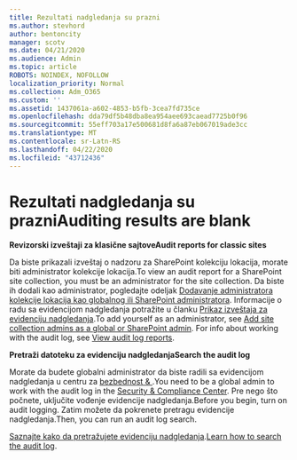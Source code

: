 ```yaml
---
title: Rezultati nadgledanja su prazni
ms.author: stevhord
author: bentoncity
manager: scotv
ms.date: 04/21/2020
ms.audience: Admin
ms.topic: article
ROBOTS: NOINDEX, NOFOLLOW
localization_priority: Normal
ms.collection: Adm_O365
ms.custom: ''
ms.assetid: 1437061a-a602-4853-b5fb-3cea7fd735ce
ms.openlocfilehash: dda79df5b48dba8ea954aee693caead7725b0f96
ms.sourcegitcommit: 55eff703a17e500681d8fa6a87eb067019ade3cc
ms.translationtype: MT
ms.contentlocale: sr-Latn-RS
ms.lasthandoff: 04/22/2020
ms.locfileid: "43712436"
---
```

# <a name="auditing-results-are-blank"></a><span data-ttu-id="cca48-102">Rezultati nadgledanja su prazni</span><span class="sxs-lookup"><span data-stu-id="cca48-102">Auditing results are blank</span></span>

 <span data-ttu-id="cca48-103">**Revizorski izveštaji za klasične sajtove**</span><span class="sxs-lookup"><span data-stu-id="cca48-103">**Audit reports for classic sites**</span></span>
  
<span data-ttu-id="cca48-104">Da biste prikazali izveštaj o nadzoru za SharePoint kolekciju lokacija, morate biti administrator kolekcije lokacija.</span><span class="sxs-lookup"><span data-stu-id="cca48-104">To view an audit report for a SharePoint site collection, you must be an administrator for the site collection.</span></span> <span data-ttu-id="cca48-105">Da biste ih dodali kao administrator, pogledajte odeljak [Dodavanje administratora kolekcije lokacija kao globalnog ili SharePoint administratora](https://go.microsoft.com/fwlink/?linkid=869390). Informacije o radu sa evidencijom nadgledanja potražite u članku [Prikaz izveštaja za evidenciju nadgledanja](https://go.microsoft.com/fwlink/?linkid=395237).</span><span class="sxs-lookup"><span data-stu-id="cca48-105">To add yourself as an administrator, see [Add site collection admins as a global or SharePoint admin](https://go.microsoft.com/fwlink/?linkid=869390). For info about working with the audit log, see [View audit log reports](https://go.microsoft.com/fwlink/?linkid=395237).</span></span> 
  
 <span data-ttu-id="cca48-106">**Pretraži datoteku za evidenciju nadgledanja**</span><span class="sxs-lookup"><span data-stu-id="cca48-106">**Search the audit log**</span></span>
  
<span data-ttu-id="cca48-107">Morate da budete globalni administrator da biste radili sa evidencijom nadgledanja u centru za [bezbednost &amp; ](https://protection.office.com).</span><span class="sxs-lookup"><span data-stu-id="cca48-107">You need to be a global admin to work with the audit log in the [Security &amp; Compliance Center](https://protection.office.com).</span></span> <span data-ttu-id="cca48-108">Pre nego što počnete, uključite vođenje evidencije nadgledanja.</span><span class="sxs-lookup"><span data-stu-id="cca48-108">Before you begin, turn on audit logging.</span></span> <span data-ttu-id="cca48-109">Zatim možete da pokrenete pretragu evidencije nadgledanja.</span><span class="sxs-lookup"><span data-stu-id="cca48-109">Then, you can run an audit log search.</span></span> 
  
<span data-ttu-id="cca48-110">[Saznajte kako da pretražujete evidenciju nadgledanja](https://go.microsoft.com/fwlink/?linkid=708432).</span><span class="sxs-lookup"><span data-stu-id="cca48-110">[Learn how to search the audit log](https://go.microsoft.com/fwlink/?linkid=708432).</span></span>
  

